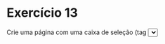 # Exercício 13

Crie uma página com uma caixa de seleção (tag <select>). Coloque quatro opções: Grifinória, Lufa Lufa, Corvinal e Sonserina. Quando o usuário selecionar uma opção da caixa, você deve mostrar na página o brasão da casa selecionada. (p. ex. se o usuário selecionou Grifinória, você deve mostrar o brasão de Grifinória e assim por diante.)
